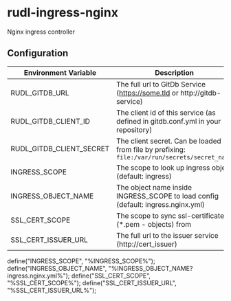 # rudl-ingress-nginx
Nginx ingress controller



## Configuration

| Environment Variable      | Description |
|---------------------------|-------------|
| RUDL_GITDB_URL            | The full url to GitDb Service (https://some.tld or http://gitdb-service) |
| RUDL_GITDB_CLIENT_ID      | The client id of this service (as defined in gitdb.conf.yml in your repository) |
| RUDL_GITDB_CLIENT_SECRET  | The client secret. Can be loaded from file by prefixing: `file:/var/run/secrets/secret_name` |
| INGRESS_SCOPE             | The scope to look up ingress object (default: ingress) |
| INGRESS_OBJECT_NAME       | The object name inside INGRESS_SCOPE to load config (default: ingress.nginx.yml) |
| SSL_CERT_SCOPE            | The scope to sync ssl-certificates (*.pem - objects) from                        |
| SSL_CERT_ISSUER_URL       | The full url to the issuer service (http://cert_issuer)     |


define("INGRESS_SCOPE", "%INGRESS_SCOPE%");
define("INGRESS_OBJECT_NAME", "%INGRESS_OBJECT_NAME?ingress.nginx.yml%");
define("SSL_CERT_SCOPE", "%SSL_CERT_SCOPE%");
define("SSL_CERT_ISSUER_URL", "%SSL_CERT_ISSUER_URL%");